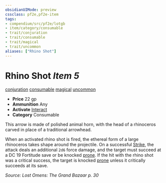 ```yaml
---
obsidianUIMode: preview
cssclass: pf2e,pf2e-item
tags:
- compendium/src/pf2e/lotgb
- item/category/consumable
- trait/conjuration
- trait/consumable
- trait/magical
- trait/uncommon
aliases: ["Rhino Shot"]
---
```

# Rhino Shot *Item 5*  
[conjuration](/rules/traits/conjuration.md)  [consumable](/rules/traits/consumable.md)  [magical](/rules/traits/magical.md)  [uncommon](/rules/traits/uncommon.md)  

- **Price** 22 gp
- **Ammunition** Any
- **Activate** [Interact](/rules/actions/interact.md)
- **Category** Consumable

This arrow is made of polished animal horn, with the head of a rhinoceros carved in place of a traditional arrowhead.

When an activated rhino shot is fired, the ethereal form of a large rhinoceros takes shape around the projectile. On a successful [Strike](/rules/actions/strike.md), the attack deals an additional `2d6` force damage, and the target must succeed at a DC 19 Fortitude save or be knocked [prone](/rules/conditions.md#Prone). If the hit with the rhino shot was a critical success, the target is knocked [prone](/rules/conditions.md#Prone) unless it critically succeeds at its save.

*Source: Lost Omens: The Grand Bazaar p. 30*